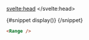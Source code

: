 <script>
  import Range from '$lib/range/range.svelte';
	import Mdsvex from '$lib/highlight/mdsvex.svelte';
</script>

<svelte:head>
	<title>Svelte Components - Range</title>
	<meta name="description" content="Svelte-Components" />
</svelte:head>

<Mdsvex title="Range" url="https://github.com/Zalcherei/svelte-components/tree/main/src/lib/range">
{#snippet display()}
<Range />
{/snippet}

```html
<Range />
```
</Mdsvex>
